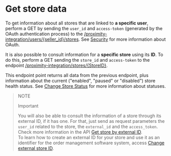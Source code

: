 # Get store data

To get information about all stores that are linked to **a specific user**, perform a GET by sending the `user_id` and `access-token` (generated by the OAuth authentication process) to the [/proximity-integration/users/{seller_id}/stores](/developers/en/reference/mp_delivery/_proximity-integration_users_seller_id_stores/get). See [Security](/developers/en/guides/security/oauth/introduction) for more information about OAuth.

It is also possible to consult information for a **specific store** using its **ID**. To do this, perform a GET sending the `store_id` and `access-token` to the endpoint [/proximity-integration/stores/{StoreID}](/developers/en/reference/mp_delivery/_proximity-integration_users_SellerID_stores_external_id_ExternalID/get).

This endpoint point returns all data from the previous endpoint, plus information about the current ("enabled", "paused" or "disabled") store health status. See [Change Store Status](/developers/en/docs/mp-delivery/store-management/change-store-status) for more information about statuses.

> NOTE
>
> Important
>
> You will also be able to consult the information of a store through its external ID, if it has one. For that, just send as request parameters the `user_id` related to the store, the `external_id` and the `access_token`. Check more information in the API [Get store by external ID](/developers/pt/reference/mp_delivery/_proximity-integration_users_SellerID_stores_external_id_ExternalID/get).
> </br>
> To learn how to create an external ID for your store and use it as an identifier for the order management software system, access [Change external store ID](/developers/en/docs/mp-delivery/store-management/change-store-external-id).